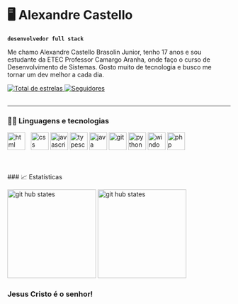 # 🖥️ Alexandre Castello
**`desenvolvedor full stack`**

Me chamo Alexandre Castello Brasolin Junior, tenho 17 anos e sou estudante da ETEC Professor Camargo Aranha, onde faço o curso de Desenvolvimento de Sistemas. Gosto muito de tecnologia e busco me tornar um dev melhor a cada dia.


<p align="left">
    </a> 
    <a href="https://github.com/Acbrasolin?tab=repositories&sort=stargazers">
        <img 
            alt="Total de estrelas" 
            title="Total de estrelas GitHub" 
            src="https://custom-icon-badges.demolab.com/github/stars/Acbrasolin?color=55960c&style=for-the-badge&labelColor=488207&logo=star&label=stars"
        />
    </a>
    <a href="https://github.com/Acbrasolin?tab=followers">
        <img 
            alt="Seguidores" 
            title="Me siga no GitHub" 
            src="https://custom-icon-badges.demolab.com/github/followers/Acbrasolin?color=236ad3&labelColor=1155ba&style=for-the-badge&logo=github&label=followers&logoColor=white"
        />
    </a>
 
 <br>
 <br>


---

### 🧑‍💻 Linguagens e tecnologias 
<img
    align="left" 
    alt="html"
    title="html" 
    width="40px" 
    style="padding-right: 10px;" 
    src="https://cdn.jsdelivr.net/gh/devicons/devicon@latest/icons/html5/html5-plain-wordmark.svg"
 />
 
<img 
    alt="css"
    title="css" 
    width="40px" 
    src="https://cdn.jsdelivr.net/gh/devicons/devicon@latest/icons/css3/css3-plain-wordmark.svg"
 />
 <img 
     alt="javascript"
    title="javascript" 
    width="40px" 
     src="https://cdn.jsdelivr.net/gh/devicons/devicon@latest/icons/javascript/javascript-original.svg"
 />
<img 
    alt="typescript"
    title="typecript" 
    width="40px" 
    src="https://cdn.jsdelivr.net/gh/devicons/devicon@latest/icons/typescript/typescript-original.svg"
  />
<img 
    alt="java"
    title="java" 
    width="40px" 
    src="https://cdn.jsdelivr.net/gh/devicons/devicon@latest/icons/java/java-plain-wordmark.svg" 
/>
<img 
    alt="git"
    title="git" 
    width="40px" 
    src="https://cdn.jsdelivr.net/gh/devicons/devicon@latest/icons/git/git-original.svg" 
  />
<img
    alt="python"
    title="python" 
    width="40px" 
    src="https://cdn.jsdelivr.net/gh/devicons/devicon@latest/icons/python/python-original-wordmark.svg"
  />
  <img 
alt="windows"
title="windows" 
width="40px" 
src="https://cdn.jsdelivr.net/gh/devicons/devicon@latest/icons/windows11/windows11-original.svg"
 />
<img 
    alt="php"
    title="php" 
    width="40px" 
    src="https://cdn.jsdelivr.net/gh/devicons/devicon@latest/icons/php/php-original.svg"
    />
 



          
<br>
<br>
### 📈 Estatísticas

<img 
alt="git hub states"
height="200" 
src="https://github-readme-stats.vercel.app/api?username=Acbrasolin&show_icons=true&theme=radical&include_all_commits=true&locale=pt-br"
 />
<img 
alt="git hub states"
height="200" 
src="https://github-readme-stats.vercel.app/api/top-langs/?username=Acbrasolin&layout=compact&theme=radical&custom_title=Tecnologias&langs_count=7"
 />

 
### Jesus Cristo é o senhor!     


<!-- Jesus é seu único salvador, entregue-se a ele! João 3:16 "Por que Deus amou o mundo de tal maneira que deu seu filho unigênito para que todo que nele crê não pereça mas tenha vida eterna!" -->
                   
          
       
       
